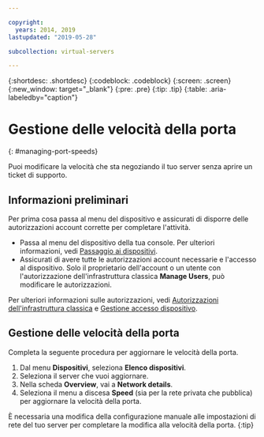 ```yaml
---

copyright:
  years: 2014, 2019
lastupdated: "2019-05-28"

subcollection: virtual-servers

---
```


{:shortdesc: .shortdesc}
{:codeblock: .codeblock}
{:screen: .screen}
{:new_window: target="_blank"}
{:pre: .pre}
{:tip: .tip}
{:table: .aria-labeledby="caption"}

# Gestione delle velocità della porta
{: #managing-port-speeds}

Puoi modificare la velocità che sta negoziando il tuo server senza aprire un ticket di supporto.

## Informazioni preliminari
Per prima cosa passa al menu del dispositivo e assicurati di disporre delle autorizzazioni account corrette per completare l'attività. 

* Passa al menu del dispositivo della tua console. Per ulteriori informazioni, vedi [Passaggio ai dispositivi](/docs/vsi?topic=virtual-servers-navigating-devices).
* Assicurati di avere tutte le autorizzazioni account necessarie e l'accesso al dispositivo. Solo il proprietario dell'account o un utente con l'autorizzazione dell'infrastruttura classica **Manage Users**, può modificare le autorizzazioni. 

Per ulteriori informazioni sulle autorizzazioni, vedi [Autorizzazioni dell'infrastruttura classica](/docs/iam?topic=iam-infrapermission#infrapermission) e [Gestione accesso dispositivo](/docs/vsi?topic=virtual-servers-managing-device-access).

## Gestione delle velocità della porta
Completa la seguente procedura per aggiornare le velocità della porta.

1. Dal menu **Dispositivi**, seleziona **Elenco dispositivi**.
3. Seleziona il server che vuoi aggiornare.
4. Nella scheda **Overview**, vai a **Network details**.
5. Seleziona il menu a discesa **Speed** (sia per la rete privata che pubblica) per aggiornare la velocità della porta.

È necessaria una modifica della configurazione manuale alle impostazioni di rete del tuo server per completare la modifica alla velocità della porta.
{:tip}
